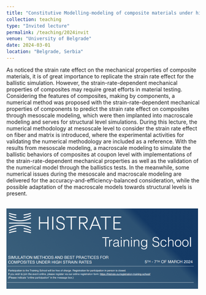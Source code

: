 ```yaml
---
title: "Constitutive Modelling-modeling of composite materials under high strain rates"
collection: teaching
type: "Invited lecture"
permalink: /teaching/2024invit
venue: "University of Belgrade"
date: 2024-03-01
location: "Belgrade, Serbia"
---
```


As noticed the strain rate effect on the mechanical properties of composite materials, it is of great importance to replicate the strain rate effect for the ballistic simulation. However, the strain-rate-dependent mechanical properties of composites may require great efforts in material testing. Considering the features of composites, making by components, a numerical method was proposed with the strain-rate-dependent mechanical properties of components to predict the strain rate effect on composites through mesoscale modeling, which were then implanted into macroscale modeling and serves for structural level simulations. During this lecture, the numerical methodology at mesoscale level to consider the strain rate effect on fiber and matrix is introduced, where the experimental activities for validating the numerical methodology are included as a reference. With the results from mesoscale modeling, a macroscale modeling to simulate the ballistic behaviors of composites at coupon level with implementations of the strain-rate-dependent mechanical properties as well as the validation of the numerical model through the ballistics tests. In the meanwhile, some numerical issues during the mesoscale and macroscale modeling are delivered for the accuracy-and-efficiency-balanced consideration, while the possible adaptation of the macroscale models towards structural levels is present.

<br/><img src='/images/2024invit.png'> 